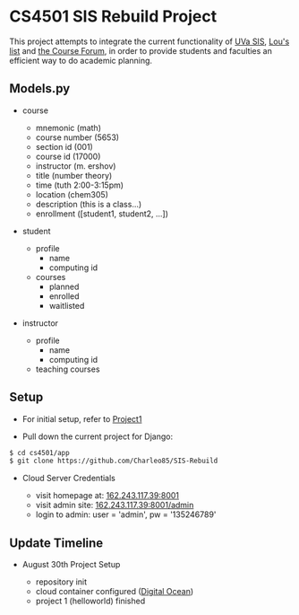 CS4501 SIS Rebuild Project
=========
This project attempts to integrate the current functionality of [UVa SIS](https://sisuva.admin.virginia.edu), [Lou's list](http://rabi.phys.virginia.edu/mySIS/CS2/) and [the Course Forum](http://www.thecourseforum.com), in order to provide students and faculties an efficient way to do academic planning.

Models.py
---------
- course
	- mnemonic (math)
	- course number (5653)
	- section id (001)
	- course id (17000)
	- instructor (m. ershov)
	- title (number theory)
	- time (tuth 2:00-3:15pm)
	- location (chem305)
	- description (this is a class...)
	- enrollment ([student1, student2, ...])

- student
	- profile
		- name
		- computing id
	- courses
		- planned
		- enrolled
		- waitlisted

- instructor
	- profile
		- name
		- computing id
	- teaching courses

Setup
-----
- For initial setup, refer to [Project1](https://github.com/thomaspinckney3/cs4501/blob/master/Project1.md)

- Pull down the current project for Django:

```bash
$ cd cs4501/app
$ git clone https://github.com/Charleo85/SIS-Rebuild
```

- Cloud Server Credentials

	- visit homepage at: [162.243.117.39:8001](http://162.243.117.39:8001)
	- visit admin site: [162.243.117.39:8001/admin](http://162.243.117.39:8001/admin/)
	- login to admin: user = 'admin', pw = '135246789'


Update Timeline
---------------

- August 30th Project Setup

	- repository init
	- cloud container configured ([Digital Ocean](https://www.digitalocean.com/))
	- project 1 (helloworld) finished
